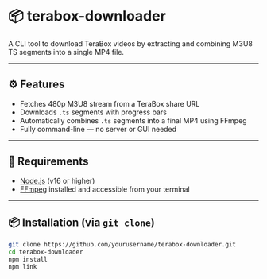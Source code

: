 # 📦 terabox-downloader

A CLI tool to download TeraBox videos by extracting and combining M3U8 TS segments into a single MP4 file.

---

## ⚙️ Features

- Fetches 480p M3U8 stream from a TeraBox share URL
- Downloads `.ts` segments with progress bars
- Automatically combines `.ts` segments into a final MP4 using FFmpeg
- Fully command-line — no server or GUI needed

---

## 🧱 Requirements

- [Node.js](https://nodejs.org/) (v16 or higher)
- [FFmpeg](https://ffmpeg.org/) installed and accessible from your terminal

---

## 📦 Installation (via `git clone`)

```bash
git clone https://github.com/yourusername/terabox-downloader.git
cd terabox-downloader
npm install
npm link
